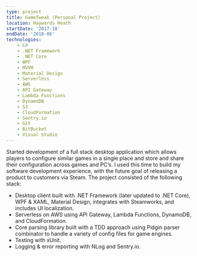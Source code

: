 ```yaml
---
type: project
title: GameTweak (Personal Project)
location: Haywards Heath
startDate: '2017-10'
endDate: '2018-06'
technologies:
    - C#
    - .NET Framework
    - .NET Core
    - WPF
    - MVVM
    - Material Design
    - Serverless
    - AWS
    - API Gateway
    - Lambda Functions
    - DynamoDB
    - S3
    - CloudFormation
    - Sentry.io
    - Git
    - BitBucket
    - Visual Studio
---
```


Started development of a full stack desktop application which allows players to configure similar games in a single place and store and share their configuration across games and PC’s.
I used this time to build my software development experience, with the future goal of releasing a product to customers via Steam. 
The project consisted of the following stack:

* Desktop client built with .NET Framework (later updated to .NET Core), WPF & XAML, Material Design, integrates with Steamworks, and includes UI localization.
* Serverless on AWS using API Gateway, Lambda Functions, DynamoDB, and CloudFormation.
* Core parsing library built with a TDD approach using Pidgin parser combinator to handle a variety of config files for game engines.
* Testing with xUnit.
* Logging & error reporting with NLog and Sentry.io.
